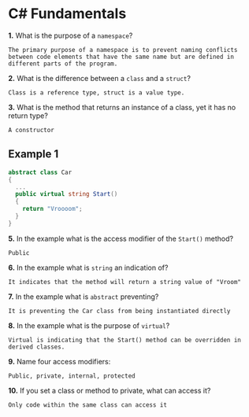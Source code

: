# C# Fundamentals


**1.** What is the purpose of a `namespace`?
<!-- enter you answer in the space below -->
```
The primary purpose of a namespace is to prevent naming conflicts between code elements that have the same name but are defined in different parts of the program.
```
**2.** What is the difference between a `class` and a `struct`?
<!-- enter you answer in the space below -->
```
Class is a reference type, struct is a value type. 
```
**3.** What is the method that returns an instance of a class, yet it has no return type?
<!-- enter you answer in the space below -->
```
A constructor
```
## Example 1
```c#
abstract class Car
{
  ...
  public virtual string Start()
  {
    return "Vroooom";
  }
}
```
**5.** In the example what is the access modifier of the `Start()` method?
<!-- enter you answer in the space below -->
```
Public
```
**6.** In the example what is `string` an indication of?
<!-- enter you answer in the space below -->
```
It indicates that the method will return a string value of "Vroom"
```
**7.** In the example what is `abstract` preventing?
<!-- enter you answer in the space below -->
```
It is preventing the Car class from being instantiated directly
```
**8.** In the example what is the purpose of `virtual`?
<!-- enter you answer in the space below -->
```
Virtual is indicating that the Start() method can be overridden in derived classes.
```
**9.** Name four access modifiers:
<!-- enter you answer in the space below -->
```
Public, private, internal, protected
```
**10.** If you set a class or method to private, what can access it?
<!-- enter you answer in the space below -->
```
Only code within the same class can access it
```